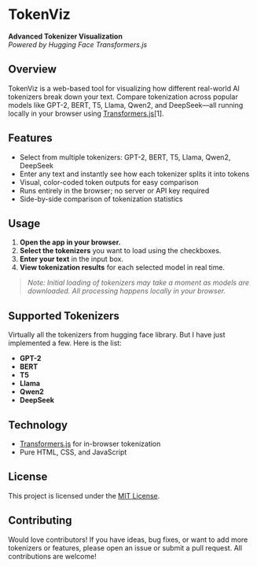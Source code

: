 # TokenViz

**Advanced Tokenizer Visualization**  
*Powered by Hugging Face Transformers.js*

## Overview

TokenViz is a web-based tool for visualizing how different real-world AI tokenizers break down your text. Compare tokenization across popular models like GPT-2, BERT, T5, Llama, Qwen2, and DeepSeek—all running locally in your browser using [Transformers.js](https://github.com/huggingface/transformers.js)[1].

## Features

- Select from multiple tokenizers: GPT-2, BERT, T5, Llama, Qwen2, DeepSeek
- Enter any text and instantly see how each tokenizer splits it into tokens
- Visual, color-coded token outputs for easy comparison
- Runs entirely in the browser; no server or API key required
- Side-by-side comparison of tokenization statistics

## Usage

1. **Open the app in your browser.**
2. **Select the tokenizers** you want to load using the checkboxes.
3. **Enter your text** in the input box.
4. **View tokenization results** for each selected model in real time.

> *Note: Initial loading of tokenizers may take a moment as models are downloaded. All processing happens locally in your browser.*

## Supported Tokenizers


Virtually all the tokenizers from hugging face library. But I have just implemented a few. Here is the list: 


- **GPT-2**
- **BERT**
- **T5**
- **Llama**
- **Qwen2**
- **DeepSeek**

## Technology

- [Transformers.js](https://github.com/huggingface/transformers.js) for in-browser tokenization
- Pure HTML, CSS, and JavaScript


## License

This project is licensed under the [MIT License](LICENSE).

## Contributing

Would love contributors! If you have ideas, bug fixes, or want to add more tokenizers or features, please open an issue or submit a pull request. All contributions are welcome!